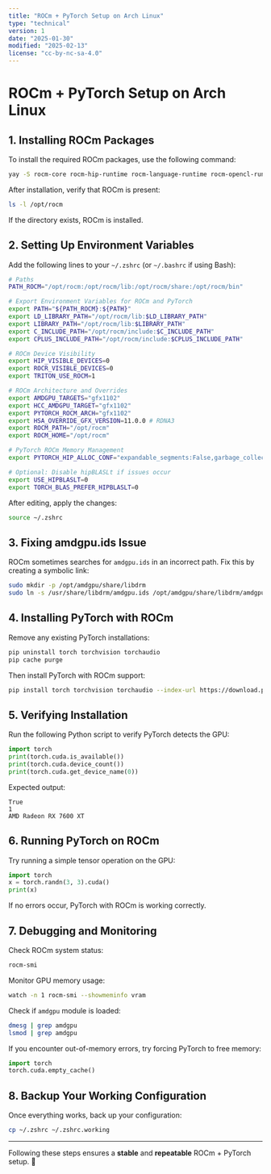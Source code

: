 ```yaml
---
title: "ROCm + PyTorch Setup on Arch Linux"
type: "technical"
version: 1
date: "2025-01-30"
modified: "2025-02-13"
license: "cc-by-nc-sa-4.0"
---
```


# ROCm + PyTorch Setup on Arch Linux

## **1. Installing ROCm Packages**
To install the required ROCm packages, use the following command:

```sh
yay -S rocm-core rocm-hip-runtime rocm-language-runtime rocm-opencl-runtime miopen-hip rocminfo rocm-device-libs rocm-smi-lib rocm-ml-libraries rccl
```

After installation, verify that ROCm is present:

```sh
ls -l /opt/rocm
```

If the directory exists, ROCm is installed.

## **2. Setting Up Environment Variables**
Add the following lines to your `~/.zshrc` (or `~/.bashrc` if using Bash):

```sh
# Paths
PATH_ROCM="/opt/rocm:/opt/rocm/lib:/opt/rocm/share:/opt/rocm/bin"

# Export Environment Variables for ROCm and PyTorch
export PATH="${PATH_ROCM}:${PATH}"
export LD_LIBRARY_PATH="/opt/rocm/lib:$LD_LIBRARY_PATH"
export LIBRARY_PATH="/opt/rocm/lib:$LIBRARY_PATH"
export C_INCLUDE_PATH="/opt/rocm/include:$C_INCLUDE_PATH"
export CPLUS_INCLUDE_PATH="/opt/rocm/include:$CPLUS_INCLUDE_PATH"

# ROCm Device Visibility
export HIP_VISIBLE_DEVICES=0
export ROCR_VISIBLE_DEVICES=0
export TRITON_USE_ROCM=1

# ROCm Architecture and Overrides
export AMDGPU_TARGETS="gfx1102"
export HCC_AMDGPU_TARGET="gfx1102"
export PYTORCH_ROCM_ARCH="gfx1102"
export HSA_OVERRIDE_GFX_VERSION=11.0.0 # RDNA3
export ROCM_PATH="/opt/rocm"
export ROCM_HOME="/opt/rocm"

# PyTorch ROCm Memory Management
export PYTORCH_HIP_ALLOC_CONF="expandable_segments:False,garbage_collection_threshold:0.8"

# Optional: Disable hipBLASLt if issues occur
export USE_HIPBLASLT=0
export TORCH_BLAS_PREFER_HIPBLASLT=0
```

After editing, apply the changes:
```sh
source ~/.zshrc
```

## **3. Fixing amdgpu.ids Issue**
ROCm sometimes searches for `amdgpu.ids` in an incorrect path. Fix this by creating a symbolic link:

```sh
sudo mkdir -p /opt/amdgpu/share/libdrm
sudo ln -s /usr/share/libdrm/amdgpu.ids /opt/amdgpu/share/libdrm/amdgpu.ids
```

## **4. Installing PyTorch with ROCm**
Remove any existing PyTorch installations:
```sh
pip uninstall torch torchvision torchaudio
pip cache purge
```

Then install PyTorch with ROCm support:
```sh
pip install torch torchvision torchaudio --index-url https://download.pytorch.org/whl/rocm
```

## **5. Verifying Installation**
Run the following Python script to verify PyTorch detects the GPU:

```python
import torch
print(torch.cuda.is_available())
print(torch.cuda.device_count())
print(torch.cuda.get_device_name(0))
```

Expected output:
```
True
1
AMD Radeon RX 7600 XT
```

## **6. Running PyTorch on ROCm**
Try running a simple tensor operation on the GPU:

```python
import torch
x = torch.randn(3, 3).cuda()
print(x)
```

If no errors occur, PyTorch with ROCm is working correctly.

## **7. Debugging and Monitoring**
Check ROCm system status:
```sh
rocm-smi
```

Monitor GPU memory usage:
```sh
watch -n 1 rocm-smi --showmeminfo vram
```

Check if `amdgpu` module is loaded:
```sh
dmesg | grep amdgpu
lsmod | grep amdgpu
```

If you encounter out-of-memory errors, try forcing PyTorch to free memory:
```python
import torch
torch.cuda.empty_cache()
```

## **8. Backup Your Working Configuration**
Once everything works, back up your configuration:
```sh
cp ~/.zshrc ~/.zshrc.working
```

---

Following these steps ensures a **stable** and **repeatable** ROCm + PyTorch setup. 🚀

